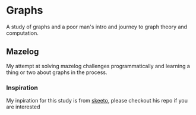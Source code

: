 # Graphs

A study of graphs and a poor man's intro and journey to graph theory and computation.

## Mazelog

My attempt at solving mazelog challenges programmatically and learning a thing or two about graphs in the process.

### Inspiration

My inpiration for this study is from [skeeto](https://github.com/skeeto/mazelog/), please checkout his repo if you are interested
